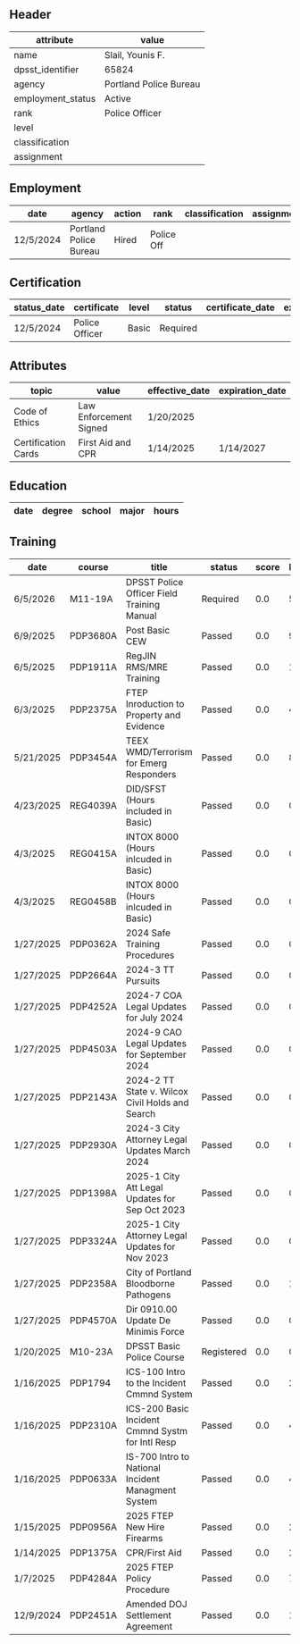 ## Header
| attribute | value |
| --------- | ----- |
| name | Slail, Younis F. |
| dpsst_identifier | 65824 |
| agency | Portland Police Bureau |
| employment_status | Active |
| rank | Police Officer |
| level |  |
| classification |  |
| assignment |  |
## Employment
| date | agency | action | rank | classification | assignment |
| ---- | ------ | ------ | ---- | -------------- | ---------- |
| 12/5/2024 | Portland Police Bureau | Hired | Police Off |  |  |
## Certification
| status_date | certificate | level | status | certificate_date | expiration_date | probation_date |
| ----------- | ----------- | ----- | ------ | ---------------- | --------------- | -------------- |
| 12/5/2024 | Police Officer | Basic | Required |  |  | 6/5/2026 |
## Attributes
| topic | value | effective_date | expiration_date |
| ----- | ----- | -------------- | --------------- |
| Code of Ethics | Law Enforcement Signed | 1/20/2025 |  |
| Certification Cards | First Aid and CPR | 1/14/2025 | 1/14/2027 |
## Education
| date | degree | school | major | hours |
| ---- | ------ | ------ | ----- | ----- |
## Training
| date | course | title | status | score | hours |
| ---- | ------ | ----- | ------ | ----- | ----- |
| 6/5/2026 | M11-19A | DPSST Police Officer Field Training Manual | Required | 0.0 | 50.00 |
| 6/9/2025 | PDP3680A | Post Basic CEW | Passed | 0.0 | 9.00 |
| 6/5/2025 | PDP1911A | RegJIN RMS/MRE Training | Passed | 0.0 | 14.00 |
| 6/3/2025 | PDP2375A | FTEP Inroduction to Property and Evidence | Passed | 0.0 | 4.00 |
| 5/21/2025 | PDP3454A | TEEX WMD/Terrorism for Emerg Responders | Passed | 0.0 | 8.00 |
| 4/23/2025 | REG4039A | DID/SFST (Hours included in Basic) | Passed | 0.0 | 0.00 |
| 4/3/2025 | REG0415A | INTOX 8000 (Hours inlcuded in Basic) | Passed | 0.0 | 0.00 |
| 4/3/2025 | REG0458B | INTOX 8000 (Hours inlcuded in Basic) | Passed | 0.0 | 0.00 |
| 1/27/2025 | PDP0362A | 2024 Safe Training Procedures | Passed | 0.0 | 0.25 |
| 1/27/2025 | PDP2664A | 2024-3 TT Pursuits | Passed | 0.0 | 0.25 |
| 1/27/2025 | PDP4252A | 2024-7 COA Legal Updates for July 2024 | Passed | 0.0 | 0.25 |
| 1/27/2025 | PDP4503A | 2024-9 CAO Legal Updates for September 2024 | Passed | 0.0 | 0.50 |
| 1/27/2025 | PDP2143A | 2024-2 TT State v. Wilcox Civil Holds and Search | Passed | 0.0 | 0.25 |
| 1/27/2025 | PDP2930A | 2024-3 City Attorney Legal Updates March 2024 | Passed | 0.0 | 0.25 |
| 1/27/2025 | PDP1398A | 2025-1 City Att Legal Updates for Sep  Oct 2023 | Passed | 0.0 | 0.25 |
| 1/27/2025 | PDP3324A | 2025-1 City Attorney Legal Updates for Nov 2023 | Passed | 0.0 | 0.75 |
| 1/27/2025 | PDP2358A | City of Portland Bloodborne Pathogens | Passed | 0.0 | 1.00 |
| 1/27/2025 | PDP4570A | Dir 0910.00 Update De Minimis Force | Passed | 0.0 | 0.25 |
| 1/20/2025 | M10-23A | DPSST Basic Police Course | Registered | 0.0 | 0.00 |
| 1/16/2025 | PDP1794 | ICS-100 Intro to the Incident Cmmnd System | Passed | 0.0 | 2.00 |
| 1/16/2025 | PDP2310A | ICS-200 Basic Incident Cmmnd Systm for Intl Resp | Passed | 0.0 | 4.00 |
| 1/16/2025 | PDP0633A | IS-700 Intro to National Incident Managment System | Passed | 0.0 | 4.00 |
| 1/15/2025 | PDP0956A | 2025 FTEP New Hire Firearms | Passed | 0.0 | 25.00 |
| 1/14/2025 | PDP1375A | CPR/First Aid | Passed | 0.0 | 2.50 |
| 1/7/2025 | PDP4284A | 2025 FTEP Policy  Procedure | Passed | 0.0 | 7.00 |
| 12/9/2024 | PDP2451A | Amended DOJ Settlement Agreement | Passed | 0.0 | 1.00 |
